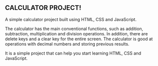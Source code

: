 ## CALCULATOR PROJECT! 

A simple calculator project built using HTML, CSS and JavaScript.

The calculator has the main conventional functions, such as addition, subtraction, multiplication and division operations. In addition, there are delete keys and a clear key for the entire screen. The calculator is good at operations with decimal numbers and storing previous results.

It is a simple project that can help you start learning HTML, CSS and JavaScript.
